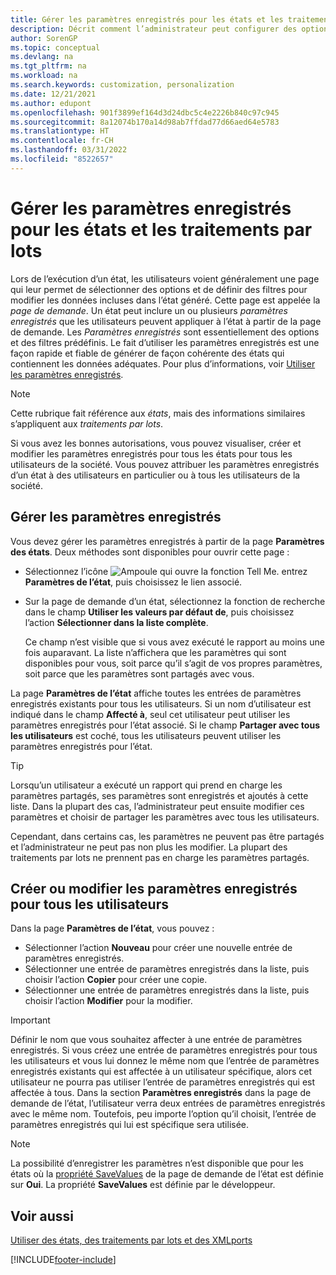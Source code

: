 ```yaml
---
title: Gérer les paramètres enregistrés pour les états et les traitements par lots
description: Décrit comment l’administrateur peut configurer des options et des filtres prédéfinis pour un rapport et partager ces paramètres avec un ou tous les utilisateurs.
author: SorenGP
ms.topic: conceptual
ms.devlang: na
ms.tgt_pltfrm: na
ms.workload: na
ms.search.keywords: customization, personalization
ms.date: 12/21/2021
ms.author: edupont
ms.openlocfilehash: 901f3899ef164d3d24dbc5c4e2226b840c97c945
ms.sourcegitcommit: 8a12074b170a14d98ab7ffdad77d66aed64e5783
ms.translationtype: HT
ms.contentlocale: fr-CH
ms.lasthandoff: 03/31/2022
ms.locfileid: "8522657"
---
```

# <a name="manage-saved-settings-for-reports-and-batch-jobs"></a>Gérer les paramètres enregistrés pour les états et les traitements par lots

Lors de l’exécution d’un état, les utilisateurs voient généralement une page qui leur permet de sélectionner des options et de définir des filtres pour modifier les données incluses dans l’état généré. Cette page est appelée la *page de demande*. Un état peut inclure un ou plusieurs *paramètres enregistrés* que les utilisateurs peuvent appliquer à l’état à partir de la page de demande. Les *Paramètres enregistrés* sont essentiellement des options et des filtres prédéfinis. Le fait d’utiliser les paramètres enregistrés est une façon rapide et fiable de générer de façon cohérente des états qui contiennent les données adéquates. Pour plus d’informations, voir [Utiliser les paramètres enregistrés](ui-work-report.md#SavedSettings).

> [!NOTE]
> Cette rubrique fait référence aux *états*, mais des informations similaires s’appliquent aux *traitements par lots*.

Si vous avez les bonnes autorisations, vous pouvez visualiser, créer et modifier les paramètres enregistrés pour tous les états pour tous les utilisateurs de la société. Vous pouvez attribuer les paramètres enregistrés d’un état à des utilisateurs en particulier ou à tous les utilisateurs de la société.

## <a name="manage-saved-settings"></a>Gérer les paramètres enregistrés

Vous devez gérer les paramètres enregistrés à partir de la page **Paramètres des états**. Deux méthodes sont disponibles pour ouvrir cette page :

- Sélectionnez l’icône ![Ampoule qui ouvre la fonction Tell Me.](media/ui-search/search_small.png "Dites-moi ce que vous voulez faire") entrez **Paramètres de l’état**, puis choisissez le lien associé.
- Sur la page de demande d’un état, sélectionnez la fonction de recherche dans le champ **Utiliser les valeurs par défaut de**, puis choisissez l’action **Sélectionner dans la liste complète**.

    Ce champ n’est visible que si vous avez exécuté le rapport au moins une fois auparavant. La liste n’affichera que les paramètres qui sont disponibles pour vous, soit parce qu’il s’agit de vos propres paramètres, soit parce que les paramètres sont partagés avec vous.

La page **Paramètres de l’état** affiche toutes les entrées de paramètres enregistrés existants pour tous les utilisateurs. Si un nom d’utilisateur est indiqué dans le champ **Affecté à**, seul cet utilisateur peut utiliser les paramètres enregistrés pour l’état associé. Si le champ **Partager avec tous les utilisateurs** est coché, tous les utilisateurs peuvent utiliser les paramètres enregistrés pour l’état.  

> [!TIP]
> Lorsqu’un utilisateur a exécuté un rapport qui prend en charge les paramètres partagés, ses paramètres sont enregistrés et ajoutés à cette liste. Dans la plupart des cas, l’administrateur peut ensuite modifier ces paramètres et choisir de partager les paramètres avec tous les utilisateurs.
>
> Cependant, dans certains cas, les paramètres ne peuvent pas être partagés et l’administrateur ne peut pas non plus les modifier. La plupart des traitements par lots ne prennent pas en charge les paramètres partagés.  

## <a name="create-or-modify-saved-settings-for-all-users"></a>Créer ou modifier les paramètres enregistrés pour tous les utilisateurs

Dans la page **Paramètres de l’état**, vous pouvez :

- Sélectionner l’action **Nouveau** pour créer une nouvelle entrée de paramètres enregistrés.
- Sélectionner une entrée de paramètres enregistrés dans la liste, puis choisir l’action **Copier** pour créer une copie.
- Sélectionner une entrée de paramètres enregistrés dans la liste, puis choisir l’action **Modifier** pour la modifier.

> [!Important]
> Définir le nom que vous souhaitez affecter à une entrée de paramètres enregistrés. Si vous créez une entrée de paramètres enregistrés pour tous les utilisateurs et vous lui donnez le même nom que l’entrée de paramètres enregistrés existants qui est affectée à un utilisateur spécifique, alors cet utilisateur ne pourra pas utiliser l’entrée de paramètres enregistrés qui est affectée à tous.  Dans la section **Paramètres enregistrés** dans la page de demande de l’état, l’utilisateur verra deux entrées de paramètres enregistrés avec le même nom. Toutefois, peu importe l’option qu’il choisit, l’entrée de paramètres enregistrés qui lui est spécifique sera utilisée.

> [!NOTE]
> La possibilité d’enregistrer les paramètres n’est disponible que pour les états où la [propriété SaveValues](/dynamics365/business-central/dev-itpro/developer/properties/devenv-savevalues-property) de la page de demande de l’état est définie sur **Oui**. La propriété **SaveValues** est définie par le développeur.  

## <a name="see-also"></a>Voir aussi

[Utiliser des états, des traitements par lots et des XMLports](ui-work-report.md)  


[!INCLUDE[footer-include](includes/footer-banner.md)]